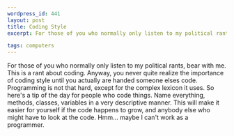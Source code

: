 ```yaml
--- 
wordpress_id: 441
layout: post
title: Coding Style
excerpt: For those of you who normally only listen to my political rants, bear with me.  This is a rant about coding.  Anyway, you never quite realize the importance of coding style until you actually are handed someone elses code.  Programming is not that hard, except for the complex lexicon it uses.  So here's a tip of the day for people who code things.  Name everything, methods, classes, variables in a very descriptive manner.  This will make it easier for yourself if the code happens to grow, and anybody else who might have to look at the code.  Hmm... maybe I can't work as a programmer.

tags: computers
---
```


For those of you who normally only listen to my political rants, bear with me.  This is a rant about coding.  Anyway, you never quite realize the importance of coding style until you actually are handed someone elses code.  Programming is not that hard, except for the complex lexicon it uses.  So here's a tip of the day for people who code things.  Name everything, methods, classes, variables in a very descriptive manner.  This will make it easier for yourself if the code happens to grow, and anybody else who might have to look at the code.  Hmm... maybe I can't work as a programmer.
